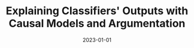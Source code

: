 ---
title: "Explaining Classifiers&apos; Outputs with Causal Models and Argumentation"
collection: publications
permalink: /publication/2023-01-01-Explaining-Classifiers-Outputs-with-Causal-Models-and-Argumentationjournal
date: 2023-01-01
venue: 'FLAP'
paperurl: 'https://www.collegepublications.co.uk/downloads/ifcolog00059.pdf'
citation: ' Antonio Rago,  Fabrizio Russo,  Emanuele Albini,  Francesca Toni,  Pietro Baroni, &quot;Explaining Classifiers&amp;apos; Outputs with Causal Models and Argumentation.&quot; FLAP, 2023.'
---
